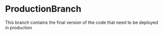# ProductionBranch
This branch contains the final version of the code that need to be deployed in production
